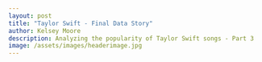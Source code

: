 ```yaml
---
layout: post
title: "Taylor Swift - Final Data Story"
author: Kelsey Moore
description: Analyzing the popularity of Taylor Swift songs - Part 3
image: /assets/images/headerimage.jpg
---
```


